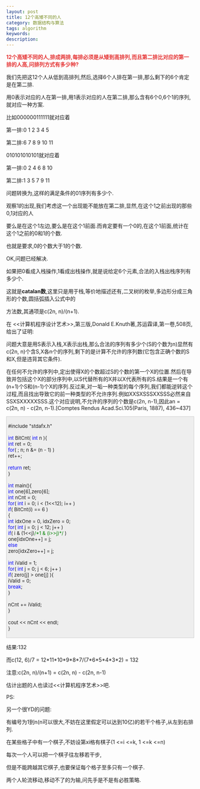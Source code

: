 ```yaml
---
layout: post
title: 12个高矮不同的人
category: 数据结构与算法
tags: algorithm
keywords: 
description: 
---
```


 

<span style="color:#e53333;">**12**</span><span
style="color:#e53333;">**个高矮不同的人**</span><span
style="color:#e53333;">**,**</span><span
style="color:#e53333;">**排成两排**</span><span
style="color:#e53333;">**,**</span><span
style="color:#e53333;">**每排必须是从矮到高排列**</span><span
style="color:#e53333;">**,**</span><span
style="color:#e53333;">**而且第二排比对应的第一排的人高**</span><span
style="color:#e53333;">**,**</span><span
style="color:#e53333;">**问排列方式有多少种**</span><span
style="color:#e53333;">**?**</span>

<span></span> 

我们先把这12个人从低到高排列,然后,选择6个人排在第一排,那么剩下的6个肯定是在第二排. 

用0表示对应的人在第一排,用1表示对应的人在第二排,那么含有6个0,6个1的序列,就对应一种方案. 

比如000000111111就对应着 

第一排:0 1 2 3 4 5 

第二排:6 7 8 9 10 11 

010101010101就对应着 

第一排:0 2 4 6 8 10 

第二排:1 3 5 7 9 11 

问题转换为,这样的满足条件的01序列有多少个. 

观察1的出现,我们考虑这一个出现能不能放在第二排,显然,在这个1之前出现的那些0,1对应的人 

要么是在这个1左边,要么是在这个1前面.而肯定要有一个0的,在这个1前面,统计在这个1之前的0和1的个数. 

也就是要求,0的个数大于1的个数. 

OK,问题已经解决. 

如果把0看成入栈操作,1看成出栈操作,就是说给定6个元素,合法的入栈出栈序列有多少个. 

这就是**catalan数**,这里只是用于栈,等价地描述还有,二叉树的枚举,多边形分成三角形的个数,圆括弧插入公式中的 

方法数,其通项是c(2n, n)/(n+1).

 

在 \<\<计算机程序设计艺术\>\>,第三版,Donald E.Knuth著,苏运霖译,第一卷,508页,给出了证明: 

问题大意是用S表示入栈,X表示出栈,那么合法的序列有多少个(S的个数为n)显然有c(2n, n)个含S,X各n个的序列,剩下的是计算不允许的序列数(它包含正确个数的S和X,但是违背其它条件). 

在任何不允许的序列中,定出使得X的个数超过S的个数的第一个X的位置.然后在导致并包括这个X的部分序列中,以S代替所有的X并以X代表所有的S.结果是一个有(n+1)个S和(n-1)个X的序列.反过来,对一垢一种类型的每个序列,我们都能逆转这个过程,而且找出导致它的前一种类型的不允许序列.例如XXSXSSSXXSSS必然来自SSXSXXXXXSSS.这个对应说明,不允许的序列的个数是c(2n, n-1),因此an = c(2n, n) - c(2n, n-1).[Comptes Rendus Acad.Sci.105(Paris, 1887), 436\~437]  

<div
style="border-bottom:#cccccc 1px solid;border-left:#cccccc 1px solid;padding-bottom:4px;background-color:#eeeeee;padding-left:4px;width:98%;padding-right:5px;font-size:13px;word-break:break-all;border-top:#cccccc 1px solid;border-right:#cccccc 1px solid;padding-top:4px;">

\#include "stdafx.h"\
\
 <span style="color:#0000ff;">int</span> BitCnt( <span
style="color:#0000ff;">int</span> n ){\
     <span style="color:#0000ff;">int</span> ret = 0;\
     <span style="color:#0000ff;">for</span>( ; n; n &= (n - 1) )\
         ret++;\
\
     <span style="color:#0000ff;">return</span> ret;\
 }\
\
 <span style="color:#0000ff;">int</span> main(){\
     <span style="color:#0000ff;">int</span> one[6],zero[6];\
     <span style="color:#0000ff;">int</span> nCnt = 0;\
     <span style="color:#0000ff;">for</span>( <span
style="color:#0000ff;">int</span> i = 0; i \< (1\<\<12); i++ )\
         <span style="color:#0000ff;">if</span>( BitCnt(i) == 6 )\
         {\
             <span
style="color:#0000ff;">int</span> idxOne = 0, idxZero = 0;\
             <span style="color:#0000ff;">for</span>( <span
style="color:#0000ff;">int</span> j = 0; j \< 12; j++ )\
                 <span
style="color:#0000ff;">if</span>( i & (1\<\<j)<span
style="color:#008000;">/\*</span><span
style="color:#008000;">1 & (i\>\>j)</span><span
style="color:#008000;">\*/</span> )\
                     one[idxOne++] = j;\
                 <span style="color:#0000ff;">else</span>\
                     zero[idxZero++] = j;\
\
             <span style="color:#0000ff;">int</span> iValid = 1;\
             <span style="color:#0000ff;">for</span>( <span
style="color:#0000ff;">int</span> j = 0; j \< 6; j++ )\
                 <span
style="color:#0000ff;">if</span>( zero[j] \> one[j] ){\
                     iValid = 0;\
                     <span style="color:#0000ff;">break</span>;\
                 }\
\
             nCnt += iValid;\
         }\
\
     cout \<\< nCnt \<\< endl;\
 }

</div>

结果:132 

而c(12, 6)/7 = 12\*11\*10\*9\*8\*7/(7\*6\*5\*4\*3\*2) = 132 

注意:c(2n, n)/(n+1) = c(2n, n) - c(2n, n-1) 

 

估计出题的人也读过\<\<计算机程序艺术\>\>吧. 

 

PS: 

另一个很YD的问题: 

有编号为1到n(n可以很大,不妨在这里假定可以达到10亿)的若干个格子,从左到右排列. 

在某些格子中有一个棋子,不妨设第xi格有棋子(1 \<=i \<=k, 1 \<=k \<=n) 

每次一个人可以把一个棋子往左移若干步, 

但是不能跨越其它棋子,也要保证每个格子至多只有一个棋子. 

两个人轮流移动,移动不了的为输,问先手是不是有必胜策略.

 

 










